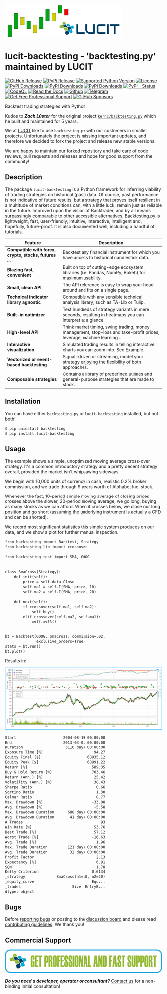 [![](https://raw.githubusercontent.com/LUCIT-Systems-and-Development/lucit-backtesting/master/images/logo/lucit-backtesting.png)](https://github.com/LUCIT-Systems-and-Development/lucit-backtesting)

# lucit-backtesting - 'backtesting.py' maintained by LUCIT

[![GitHub Release](https://img.shields.io/github/release/LUCIT-Systems-and-Development/lucit-backtesting.svg?label=github)](https://github.com/LUCIT-Systems-and-Development/lucit-backtesting/releases)
[![PyPi Release](https://img.shields.io/pypi/v/lucit-backtesting?color=blue)](https://pypi.org/project/lucit-backtesting/)
[![Supported Python Version](https://img.shields.io/pypi/pyversions/lucit_backtesting.svg)](https://www.python.org/downloads/)
[![License](https://img.shields.io/github/license/LUCIT-Systems-and-Development/lucit-backtesting.svg?color=blue)](https://lucit-backtesting.docs.lucit.tech/license.html)
[![PyPi Downloads](https://pepy.tech/badge/lucit-backtesting)](https://pepy.tech/project/lucit-backtesting)
[![PyPi Downloads](https://pepy.tech/badge/lucit-backtesting/month)](https://pepy.tech/project/lucit-backtesting)
[![PyPi Downloads](https://pepy.tech/badge/lucit-backtesting/week)](https://pepy.tech/project/lucit-backtesting)
[![PyPI - Status](https://img.shields.io/pypi/status/unicorn_binance_local_depth_cache.svg)](https://github.com/LUCIT-Systems-and-Development/lucit-backtesting/issues)
[![CodeQL](https://github.com/LUCIT-Systems-and-Development/lucit-backtesting/actions/workflows/codeql-analysis.yml/badge.svg)](https://github.com/LUCIT-Systems-and-Development/lucit-backtesting/actions/workflows/codeql-analysis.yml)
[![Read the Docs](https://img.shields.io/badge/read-%20docs-yellow)](https://lucit-backtesting.docs.lucit.tech/)
[![Github](https://img.shields.io/badge/source-github-cbc2c8)](https://github.com/LUCIT-Systems-and-Development/lucit-backtesting)
[![Telegram](https://img.shields.io/badge/community-telegram-41ab8c)](https://t.me/unicorndevs)
[![Get Free Professional Support](https://img.shields.io/badge/chat-lucit%20support-004166)](https://www.lucit.tech/get-support.html)
[![GitHub Sponsors](https://img.shields.io/github/sponsors/kernc?color=pink)](https://github.com/sponsors/kernc)

Backtest trading strategies with Python.

Kudos to ***Zach Lûster*** for the original project [`kernc/backtesting.py`](https://github.com/kernc/backtesting.py) 
which he built and maintained for 5 years. 

We at [LUCIT](https://www.lucit.tech) like to use `backtesting.py` with our customers in smaller projects. 
Unfortunately the project is missing important updates, and therefore we decided to fork the project and release new 
stable versions. 

We are happy to maintain [our forked repository](https://github.com/LUCIT-Systems-and-Development/lucit-backtesting) 
and take care of code reviews, pull requests and releases and hope for good support from the community!

## Description
The package `lucit-backtesting` is a Python framework for inferring viability of trading strategies on historical (past) 
data. Of course, past performance is not indicative of future results, but a strategy that proves itself resilient in a 
multitude of market conditions can, with a little luck, remain just as reliable in the future. Improved upon the vision 
of Backtrader, and by all means surpassingly comparable to other accessible alternatives, Backtesting.py is lightweight, 
fast, user-friendly, intuitive, interactive, intelligent and, hopefully, future-proof. It is also documented well, 
including a handful of tutorials. 


| Feature | Description |
| ------- | ----------- |
| **Compatible with forex, crypto, stocks, futures ...** | Backtest any financial instrument for which you have access to historical candlestick data. |
| **Blazing fast, convenient** | Built on top of cutting-edge ecosystem libraries (i.e. Pandas, NumPy, Bokeh) for maximum usability. |
| **Small, clean API** | The API reference is easy to wrap your head around and fits on a single page. |
| **Technical indicator library agnostic** | Compatible with any sensible technical analysis library, such as TA-Lib or Tulip. |
| **Built-in optimizer** | Test hundreds of strategy variants in mere seconds, resulting in heatmaps you can interpret at a glance. |
| **High-level API** | Think market timing, swing trading, money management, stop-loss and take-profit prices, leverage, machine learning ... |
| **Interactive visualization** | Simulated trading results in telling interactive charts you can zoom into. See Example. |
| **Vectorized or event-based backtesting** | Signal-driven or streaming, model your strategy enjoying the flexibility of both approaches. |
| **Composable strategies** | Contains a library of predefined utilities and general-purpose strategies that are made to stack. |


## Installation

You can have either `backtesting.py` or `lucit-backtesting` installed, but not both!

    $ pip uninstall backtesting
    $ pip install lucit-backtesting


## Usage

The example shows a simple, unoptimized moving average cross-over strategy. It's a common introductory strategy and a 
pretty decent strategy overall, provided the market isn't whipsawing sideways.

We begin with 10,000 units of currency in cash, realistic 0.2% broker commission, and we trade through 9 years worth of 
Alphabet Inc. stock. 

Whenever the fast, 10-period simple moving average of closing prices crosses above the slower, 20-period moving average, 
we go long, buying as many stocks as we can afford. When it crosses below, we close our long position and go short 
(assuming the underlying instrument is actually a CFD and can be shorted).

We record most significant statistics this simple system produces on our data, and we show a plot for further manual 
inspection. 

```
from backtesting import Backtest, Strategy
from backtesting.lib import crossover

from backtesting.test import SMA, GOOG


class SmaCross(Strategy):
    def init(self):
        price = self.data.Close
        self.ma1 = self.I(SMA, price, 10)
        self.ma2 = self.I(SMA, price, 20)

    def next(self):
        if crossover(self.ma1, self.ma2):
            self.buy()
        elif crossover(self.ma2, self.ma1):
            self.sell()


bt = Backtest(GOOG, SmaCross, commission=.02,
              exclusive_orders=True)
stats = bt.run()
bt.plot()
```

Results in:

[![Backtesting HTML result](https://raw.githubusercontent.com/LUCIT-Systems-and-Development/lucit-backtesting/master/images/example_html_result.png)](https://lucit-backtesting.docs.lucit.tech/_static/example_result.html)


```
Start                     2004-08-19 00:00:00
End                       2013-03-01 00:00:00
Duration                   3116 days 00:00:00
Exposure Time [%]                       94.27
Equity Final [$]                     68935.12
Equity Peak [$]                      68991.22
Return [%]                             589.35
Buy & Hold Return [%]                  703.46
Return (Ann.) [%]                       25.42
Volatility (Ann.) [%]                   38.43
Sharpe Ratio                             0.66
Sortino Ratio                            1.30
Calmar Ratio                             0.77
Max. Drawdown [%]                      -33.08
Avg. Drawdown [%]                       -5.58
Max. Drawdown Duration      688 days 00:00:00
Avg. Drawdown Duration       41 days 00:00:00
# Trades                                   93
Win Rate [%]                            53.76
Best Trade [%]                          57.12
Worst Trade [%]                        -16.63
Avg. Trade [%]                           1.96
Max. Trade Duration         121 days 00:00:00
Avg. Trade Duration          32 days 00:00:00
Profit Factor                            2.13
Expectancy [%]                           6.91
SQN                                      1.78
Kelly Criterion                        0.6134
_strategy              SmaCross(n1=10, n2=20)
_equity_curve                          Equ...
_trades                       Size  EntryB...
dtype: object
```

## Bugs

Before [reporting bugs](https://github.com/LUCIT-Systems-and-Development/lucit-backtesting/issues) or posting to the
[discussion board](https://github.com/LUCIT-Systems-and-Development/lucit-backtesting/discussions) and 
please read [contributing guidelines](https://lucit-backtesting.docs.lucit.tech/contributing.html). We thank you!

## Commercial Support

[![Get professional and fast support](https://raw.githubusercontent.com/LUCIT-Systems-and-Development/unicorn-binance-suite/master/images/support/LUCIT-get-professional-and-fast-support.png)](https://www.lucit.tech/get-support.html)

***Do you need a developer, operator or consultant?*** [Contact us](https://www.lucit.tech/contact.html) for a non-binding initial consultation!